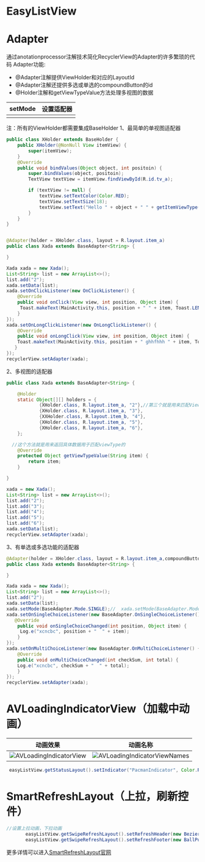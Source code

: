 # EasyListView
# Adapter
  通过anotationprocessor注解技术简化RecyclerView的Adapter的许多繁琐的代码
Adapter功能:
  - @Adapter注解提供ViewHolder和对应的LayoutId
  - @Adapter注解还提供多选或单选的compoundButton的id
  - @Holder注解和getViewTypeValue方法处理多视图的数据

| setMode | 设置适配器 |
|--|--|
|  |  |


注：所有的ViewHolder都需要集成BaseHolder
1、最简单的单视图适配器
```java
public class XHolder extends BaseHolder {
    public XHolder(@NonNull View itemView) {
        super(itemView);
    }
    @Override
    public void bindValues(Object object, int positoin) {
        super.bindValues(object, positoin);
        TextView textView = itemView.findViewById(R.id.tv_a);

        if (textView != null) {
            textView.setTextColor(Color.RED);
            textView.setTextSize(18);
            textView.setText("Hello " + object + " " + getItemViewType());
        }
    }
}


@Adapter(holder = XHolder.class, layout = R.layout.item_a)
public class Xada extends BaseAdapter<String> {

}

Xada xada = new Xada();
List<String> list = new ArrayList<>();
list.add("2");
xada.setData(list);
xada.setOnClickListener(new OnClickListener() {
    @Override
    public void onClick(View view, int position, Object item) {
     Toast.makeText(MainActivity.this, position + " " + item, Toast.LENGTH_SHORT).show();
    }
});
xada.setOnLongClickListener(new OnLongClickListener() {
    @Override
    public void onLongClick(View view, int position, Object item) {
    Toast.makeText(MainActivity.this, position + " ghhfhhh " + item, Toast.LENGTH_SHORT).show();
   }
});
recyclerView.setAdapter(xada);
```

2、多视图的适配器
```java
public class Xada extends BaseAdapter<String> {

    @Holder
    static Object[][] holders = {
            {XHolder.class, R.layout.item_a, "2"},//第三个就是用来匹配ViewType
            {XHolder.class, R.layout.item_a, "3"},
            {XXHolder.class, R.layout.item_b, "4"},
            {XHolder.class, R.layout.item_a, "5"},
            {XHolder.class, R.layout.item_a, "6"},
    };

  //这个方法就是用来返回具体数据用于匹配viewType的
    @Override
    protected Object getViewTypeValue(String item) {
        return item;
    }

}

xada = new Xada();
List<String> list = new ArrayList<>();
list.add("2");
list.add("3");
list.add("4");
list.add("5");
list.add("6");
xada.setData(list);
recyclerView.setAdapter(xada);
```
3、有单选或多选功能的适配器
```java
@Adapter(holder = XHolder.class, layout = R.layout.item_a,compoundButton = R.id.radio_button_a)//compoundButton指定单选或者多选的选择按钮控件ID
public class Xada extends BaseAdapter<String> {

}

Xada xada = new Xada();
List<String> list = new ArrayList<>();
list.add("2");
xada.setData(list);
xada.setMode(BaseAdapter.Mode.SINGLE);//  xada.setMode(BaseAdapter.Mode.MULTI);
xada.setOnSingleChoiceListener(new BaseAdapter.OnSingleChoiceListener() {//单选的监听器
   @Override
    public void onSingleChoiceChanged(int position, Object item) {
     Log.e("xcncbc", position + "  " + item);
    }
});
xada.setOnMultiChoiceListener(new BaseAdapter.OnMultiChoiceListener() {//多选的监听器
    @Override
    public void onMultiChoiceChanged(int checkSum, int total) {
    Log.e("xcncbc", checkSum + "  " + total);
    }
});
recyclerView.setAdapter(xada);
```


# AVLoadingIndicatorView（加载中动画）
 | 动画效果 | 动画名称 |
| :------:| :------: |
| ![AVLoadingIndicatorView](https://img-blog.csdnimg.cn/20181105103212711.gif )  |  ![AVLoadingIndicatorViewNames](https://img-blog.csdnimg.cn/20181105103320815.png?x-oss-process=image/watermark,type_ZmFuZ3poZW5naGVpdGk,shadow_10,text_aHR0cHM6Ly9ibG9nLmNzZG4ubmV0L2xvdmVsaXdlbnlhbjIwMTI=,size_16,color_FFFFFF,t_70 )


```java
 easyListView.getStatusLayout().setIndicator("PacmanIndicator", Color.RED);
```

# SmartRefreshLayout（上拉，刷新控件）
```java
//设置上拉动画，下拉动画
       easyListView.getSwipeRefreshLayout().setRefreshHeader(new BezierRadarHeader(this));
       easyListView.getSwipeRefreshLayout().setRefreshFooter(new BallPulseFooter(this));
```
更多详情可以进入[SmartRefreshLayout官网](https://github.com/scwang90/SmartRefreshLayout)
